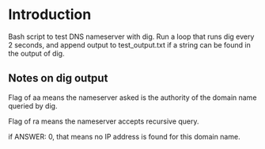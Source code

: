 Introduction
============

Bash script to test DNS nameserver with dig. Run a loop that runs dig every 2 seconds, and append output to test_output.txt if a string can be found in the output of dig.

Notes on dig output
-------------------

Flag of aa means the nameserver asked is the authority of the domain name queried by dig.

Flag of ra means the nameserver accepts recursive query.

if ANSWER: 0, that means no IP address is found for this domain name.

